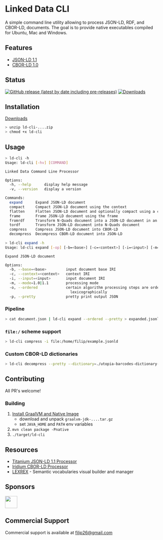 # Linked Data CLI

A simple command line utility allowing to process JSON-LD, RDF, and CBOR-LD, documents. The goal is to provide native executables compiled for Ubuntu, Mac and Windows.

## Features

* [JSON-LD 1.1](https://www.w3.org/TR/json-ld/) 
* [CBOR-LD 1.0](https://json-ld.github.io/cbor-ld-spec/)

## Status

[![GitHub release (latest by date including pre-releases)](https://img.shields.io/github/v/release/filip26/ld-cli?include_prereleases)](https://github.com/filip26/ld-cli/releases)
[![Downloads](https://img.shields.io/github/downloads/filip26/ld-cli/total)](https://github.com/filip26/ld-cli/releases)

## Installation

[Downloads](https://github.com/filip26/ld-cli/releases/)

```bash
> unzip ld-cli-....zip
> chmod +x ld-cli
```

## Usage

```bash
> ld-cli -h
Usage: ld-cli [-hv] [COMMAND]

Linked Data Command Line Processor

Options:
  -h, --help      display help message
  -v, --version   display a version

Commands:
  expand      Expand JSON-LD document
  compact     Compact JSON-LD document using the context
  flatten     Flatten JSON-LD document and optionally compact using a context
  frame       Frame JSON-LD document using the frame
  fromrdf     Transform N-Quads document into a JSON-LD document in an expanded form
  tordf       Transform JSON-LD document into N-Quads document
  compress    Compress JSON-LD document into CBOR-LD  
  decompress  Decompress CBOR-LD document into JSON-LD
  
> ld-cli expand -h
Usage: ld-cli expand [-op] [-b=<base>] [-c=<context>] [-i=<input>] [-m=1.0|1.1]

Expand JSON-LD document

Options:
  -b, --base=<base>         input document base IRI
  -c, --context=<context>   context IRI
  -i, --input=<input>       input document IRI
  -m, --mode=1.0|1.1        processing mode
  -o, --ordered             certain algorithm processing steps are ordered
                              lexicographically
  -p, --pretty              pretty print output JSON

```

### Pipeline
```bash
> cat document.json | ld-cli expand --ordered --pretty > expanded.jsonld
```

### `file:/` scheme support

```bash
> ld-cli compress -i file:/home/filip/example.jsonld
```

### Custom CBOR-LD dictionaries
```bash
> ld-cli decompress --pretty --dictionary=./utopia-barcodes-dictionary-example.json <<< 'd90664a60183198000198001198002189d82187618a418b8a3189c18a618ce18b218d01ae592208118baa2189c18a018a8447582002018be18aa18c0a5189c186c18d60418e018e618e258417ab7c2e56b49e2cce62184ce26818e15a8b173164401b5d3bb93ffd6d2b5eb8f6ac0971502ae3dd49d17ec66528164034c912685b8111bc04cdc9ec13dbadd91cc18e418ac'
```

## Contributing

All PR's welcome!

### Building

1. [Install GraalVM and Native Image](https://www.graalvm.org/latest/docs/)
   - download and unpack ```graalvm-jdk-....tar.gz```
   - set ```JAVA_HOME``` and ```PATH``` env variables
3. ```mvn clean package -Pnative```
4. ```./target/ld-cli```


## Resources

* [Titanium JSON-LD 1.1 Processor](https://github.com/filip26/titanium-json-ld)
* [Iridium CBOR-LD Processor](https://github.com/filip26/iridium-cbor-ld)
* [LEXREX](https://lexrex.web.app/) - Semantic vocabularies visual builder and manager

## Sponsors

<a href="https://github.com/thadguidry">
  <img src="https://avatars.githubusercontent.com/u/986438?v=4" width="40" />
</a> 

## Commercial Support
Commercial support is available at filip26@gmail.com
